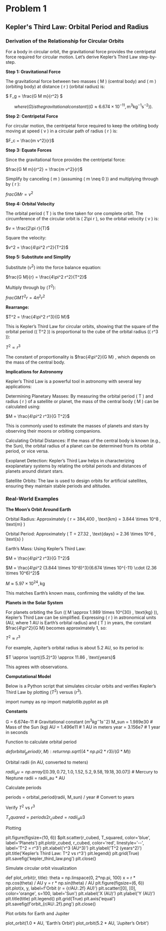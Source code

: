 # Problem 1

## Kepler's Third Law: Orbital Period and Radius

### Derivation of the Relationship for Circular Orbits

For a body in circular orbit, the gravitational force provides the centripetal force required for circular motion. Let’s derive Kepler’s Third Law step-by-step.

**Step 1: Gravitational Force**

The gravitational force between two masses ( M ) (central body) and ( m ) (orbiting body) at distance ( r ) (orbital radius) is:

$ F_g = \frac{G M m}{r^2} $

$$where ( G ) is the gravitational constant (( G \approx 6.674 \times 10^{-11} , \text{m}^3 \text{kg}^{-1} \text{s}^{-2} )).$$

**Step 2: Centripetal Force**

For circular motion, the centripetal force required to keep the orbiting body moving at speed ( v ) in a circular path of radius ( r ) is:

$F_c = \frac{m v^2}{r}$

**Step 3: Equate Forces**

Since the gravitational force provides the centripetal force:

$frac{G M m}{r^2} = \frac{m v^2}{r}$

Simplify by canceling ( m ) (assuming ( m \neq 0 )) and multiplying through by ( r ):

$frac{G M}{r} = v^2$

**Step 4: Orbital Velocity**

The orbital period ( T ) is the time taken for one complete orbit. The circumference of the circular orbit is ( 2\pi r ), so the orbital velocity ( v ) is:

$v = \frac{2\pi r}{T}$

Square the velocity:

$v^2 = \frac{4\pi^2 r^2}{T^2}$

**Step 5: Substitute and Simplify**

Substitute $( v^2 )$ into the force balance equation:

$frac{G M}{r} = \frac{4\pi^2 r^2}{T^2}$ 

Multiply through by $( T^2 )$:

$frac{G M T^2}{r} = 4\pi^2 r^2$ 

**Rearrange:**

$T^2 = \frac{4\pi^2 r^3}{G M}$

This is Kepler’s Third Law for circular orbits, showing that the square of the orbital period (( T^2 )) is proportional to the cube of the orbital radius (( r^3 )):

$T^2 \propto r^3$

The constant of proportionality is $frac{4\pi^2}{G M} , which depends on the mass of the central body.

**Implications for Astronomy**

Kepler’s Third Law is a powerful tool in astronomy with several key applications:





Determining Planetary Masses: By measuring the orbital period ( T ) and radius ( r ) of a satellite or planet, the mass of the central body ( M ) can be calculated using:

$M = \frac{4\pi^2 r^3}{G T^2}$

This is commonly used to estimate the masses of planets and stars by observing their moons or orbiting companions.





Calculating Orbital Distances: If the mass of the central body is known (e.g., the Sun), the orbital radius of a planet can be determined from its orbital period, or vice versa.



Exoplanet Detection: Kepler’s Third Law helps in characterizing exoplanetary systems by relating the orbital periods and distances of planets around distant stars.



Satellite Orbits: The law is used to design orbits for artificial satellites, ensuring they maintain stable periods and altitudes.

### Real-World Examples

**The Moon’s Orbit Around Earth**





Orbital Radius: Approximately ( r = 384,400 , \text{km} = 3.844 \times 10^8 , \text{m} )



Orbital Period: Approximately ( T = 27.32 , \text{days} = 2.36 \times 10^6 , \text{s} )



Earth’s Mass: Using Kepler’s Third Law:

$M = \frac{4\pi^2 r^3}{G T^2}$

$M = \frac{4\pi^2 (3.844 \times 10^8)^3}{6.674 \times 10^{-11} \cdot (2.36 \times 10^6)^2}$

$M \approx 5.97 \times 10^{24} , \text{kg}$

This matches Earth’s known mass, confirming the validity of the law.

**Planets in the Solar System**

For planets orbiting the Sun (( M \approx 1.989 \times 10^{30} , \text{kg} )), Kepler’s Third Law can be simplified. Expressing ( r ) in astronomical units (AU, where 1 AU is Earth’s orbital radius) and ( T ) in years, the constant $frac{4\pi^2}{G M}  becomes approximately 1, so:

$T^2 \approx r^3$

For example, Jupiter’s orbital radius is about 5.2 AU, so its period is:

$T \approx \sqrt{(5.2)^3} \approx 11.86 , \text{years}$

This agrees with observations.

**Computational Model**

Below is a Python script that simulates circular orbits and verifies Kepler’s Third Law by plotting $( T^2 )$ versus $( r^3 )$.

 import numpy as np import matplotlib.pyplot as plt

**Constants**

G = 6.674e-11 # Gravitational constant $(m^3 kg^-1 s^-2)$ M_sun = 1.989e30 # Mass of the Sun (kg) AU = 1.496e11 # 1 AU in meters year = 3.156e7 # 1 year in seconds

Function to calculate orbital period

$def orbital_period(r, M): return np.sqrt((4 * np.pi2 * r3) / (G * M))$

Orbital radii (in AU, converted to meters)

$radii_au = np.array([0.39, 0.72, 1.0, 1.52, 5.2, 9.58, 19.18, 30.07])$ # Mercury to Neptune radii = radii_au * AU

Calculate periods

periods = orbital_period(radii, M_sun) / year # Convert to years

Verify $T^2$ vs $r^3$

$T_squared = periods2 r_cubed = radii_au3$

Plotting

plt.figure(figsize=(10, 6)) $plt.scatter(r_cubed, T_squared, color='blue', label='Planets')  plt.plot(r_cubed, r_cubed, color='red', linestyle='--', label='T^2 = r^3') plt.xlabel('r^3 (AU^3)') plt.ylabel('T^2 (years^2)') plt.title('Kepler’s Third Law: T^2 vs r^3') plt.legend() plt.grid(True) plt.savefig('kepler_third_law.png') plt.close()

Simulate circular orbit visualization

def plot_orbit(r, title): theta = np.linspace(0, 2*np.pi, 100) x = r * np.cos(theta) / AU y = r * np.sin(theta) / AU plt.figure(figsize=(6, 6)) plt.plot(x, y, label=f'Orbit (r = {r/AU:.2f} AU)') plt.scatter([0], [0], color='orange', s=100, label='Sun') plt.xlabel('X (AU)') plt.ylabel('Y (AU)') plt.title(title) plt.legend() plt.grid(True) plt.axis('equal') plt.savefig(f'orbit_{r/AU:.2f}.png') plt.close()

Plot orbits for Earth and Jupiter

plot_orbit(1.0 * AU, 'Earth’s Orbit') plot_orbit(5.2 * AU, 'Jupiter’s Orbit')